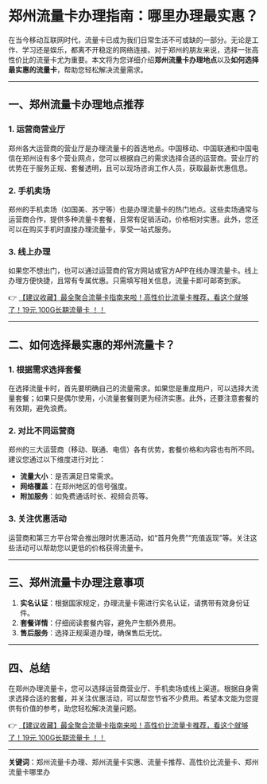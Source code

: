 # 郑州流量卡办理指南：哪里办理最实惠？

在当今移动互联网时代，流量卡已成为我们日常生活不可或缺的一部分。无论是工作、学习还是娱乐，都离不开稳定的网络连接。对于郑州的朋友来说，选择一张高性价比的流量卡尤为重要。本文将为您详细介绍**郑州流量卡办理地点**以及**如何选择最实惠的流量卡**，帮助您轻松解决流量需求。

---

## 一、郑州流量卡办理地点推荐

### 1. 运营商营业厅
郑州各大运营商的营业厅是办理流量卡的首选地点。中国移动、中国联通和中国电信在郑州设有多个营业网点，您可以根据自己的需求选择合适的运营商。营业厅的优势在于服务正规、套餐透明，且可以现场咨询工作人员，获取最新优惠信息。

### 2. 手机卖场
郑州的手机卖场（如国美、苏宁等）也是办理流量卡的热门地点。这些卖场通常与运营商合作，提供多种流量卡套餐，且常有促销活动，价格相对实惠。此外，您还可以在购买手机时直接办理流量卡，享受一站式服务。

### 3. 线上办理
如果您不想出门，也可以通过运营商的官方网站或官方APP在线办理流量卡。线上办理方便快捷，且常有专属优惠。只需填写相关信息，流量卡即可邮寄到家。

👉 [【建议收藏】最全聚合流量卡指南来啦！高性价比流量卡推荐，看这个就够了！19元 100G长期流量卡 ！！](https://bit.ly/Liuliangka)

---

## 二、如何选择最实惠的郑州流量卡？

### 1. 根据需求选择套餐
在选择流量卡时，首先要明确自己的流量需求。如果您是重度用户，可以选择大流量套餐；如果只是偶尔使用，小流量套餐则更为经济实惠。此外，还要注意套餐的有效期，避免浪费。

### 2. 对比不同运营商
郑州的三大运营商（移动、联通、电信）各有优势，套餐价格和内容也有所不同。建议您通过以下维度进行对比：
- **流量大小**：是否满足日常需求。
- **网络覆盖**：在郑州地区的信号强度。
- **附加服务**：如免费通话时长、视频会员等。

### 3. 关注优惠活动
运营商和第三方平台常会推出限时优惠活动，如“首月免费”“充值返现”等。关注这些活动可以帮助您以更低的价格获得流量卡。

---

## 三、郑州流量卡办理注意事项

1. **实名认证**：根据国家规定，办理流量卡需进行实名认证，请携带有效身份证件。
2. **套餐详情**：仔细阅读套餐内容，避免产生额外费用。
3. **售后服务**：选择正规渠道办理，确保售后无忧。

---

## 四、总结

在郑州办理流量卡，您可以选择运营商营业厅、手机卖场或线上渠道。根据自身需求选择合适的套餐，并关注优惠活动，可以帮您节省不少费用。希望本文能为您提供有价值的参考，助您轻松解决流量问题。

👉 [【建议收藏】最全聚合流量卡指南来啦！高性价比流量卡推荐，看这个就够了！19元 100G长期流量卡 ！！](https://bit.ly/Liuliangka)

---

**关键词**：郑州流量卡办理、郑州流量卡实惠、流量卡推荐、高性价比流量卡、郑州流量卡哪里办